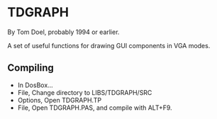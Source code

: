 # TDGRAPH

By Tom Doel, probably 1994 or earlier.

A set of useful functions for drawing GUI components in VGA modes.

## Compiling

* In DosBox...
* File, Change directory to LIBS/TDGRAPH/SRC
* Options, Open TDGRAPH.TP
* File, Open TDGRAPH.PAS, and compile with ALT+F9.

